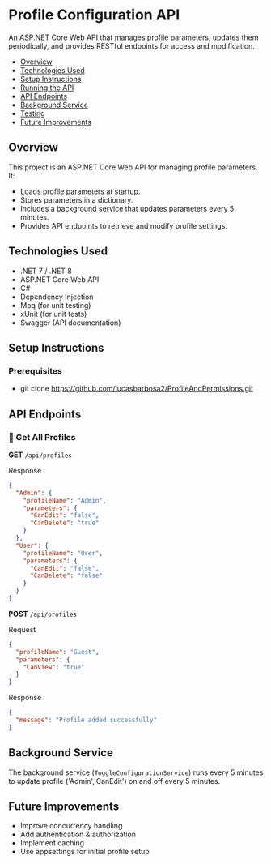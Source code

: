 # Profile Configuration API
An ASP.NET Core Web API that manages profile parameters, updates them periodically, and provides RESTful endpoints for access and modification.

- [Overview](#overview)
- [Technologies Used](#technologies-used)
- [Setup Instructions](#setup-instructions)
- [Running the API](#running-the-api)
- [API Endpoints](#api-endpoints)
- [Background Service](#background-service)
- [Testing](#testing)
- [Future Improvements](#future-improvements)

## Overview
This project is an ASP.NET Core Web API for managing profile parameters. It:
- Loads profile parameters at startup.
- Stores parameters in a dictionary.
- Includes a background service that updates parameters every 5 minutes.
- Provides API endpoints to retrieve and modify profile settings.

## Technologies Used
- .NET 7 / .NET 8
- ASP.NET Core Web API
- C#
- Dependency Injection
- Moq (for unit testing)
- xUnit (for unit tests)
- Swagger (API documentation)

## Setup Instructions
### Prerequisites
- git clone https://github.com/lucasbarbosa2/ProfileAndPermissions.git

## API Endpoints

### 🔹 Get All Profiles

**GET** `/api/profiles`

Response
```json
{
  "Admin": {
    "profileName": "Admin",
    "parameters": {
      "CanEdit": "false",
      "CanDelete": "true"
    }
  },
  "User": {
    "profileName": "User",
    "parameters": {
      "CanEdit": "false",
      "CanDelete": "false"
    }
  }
}
```
**POST** `/api/profiles`

Request
```json
{
  "profileName": "Guest",
  "parameters": {
    "CanView": "true"
  }
}
```

Response
```json
{
  "message": "Profile added successfully"
}
```
## Background Service
The background service (`ToggleConfigurationService`) runs every 5 minutes to update profile ('Admin','CanEdit') on and off every 5 minutes.

## Future Improvements
- Improve concurrency handling
- Add authentication & authorization
- Implement caching
- Use appsettings for initial profile setup

